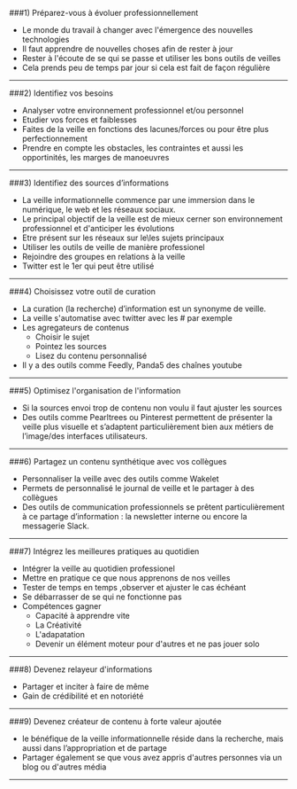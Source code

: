 ###1) Préparez-vous à évoluer professionnellement
* Le monde du travail à changer avec l'émergence des nouvelles technologies
* Il faut apprendre de nouvelles choses afin de rester à jour 
* Rester à l'écoute de se qui se passe et utiliser les bons outils de veilles
* Cela prends peu de temps par jour si cela est fait de façon régulière
***
###2) Identifiez vos besoins
* Analyser votre environnement professionnel et/ou personnel
* Etudier vos forces et faiblesses
* Faites de la veille en fonctions des lacunes/forces ou pour être plus perfectionnement
* Prendre en compte les obstacles, les contraintes et aussi les opportinités, les marges de manoeuvres
***
###3) Identifiez des sources d’informations
* La veille informationnelle commence par une immersion dans le numérique, le web et les réseaux sociaux.
* Le principal objectif de la veille est de mieux cerner son environnement professionnel et d'anticiper les évolutions
* Etre présent sur les réseaux sur le\les sujets principaux
* Utiliser les outils de veille de manière professionel
* Rejoindre des groupes en relations à la veille
* Twitter est le 1er qui peut être utilisé
***
###4) Choisissez votre outil de curation
* La curation (la recherche) d’information est un synonyme de veille.
* La veille s'automatise avec twitter avec les # par exemple
* Les agregateurs de contenus
  * Choisir le sujet
  * Pointez les sources
  * Lisez du contenu personnalisé
* Il y a des outils comme Feedly, Panda5 des chaînes youtube
***
###5) Optimisez l'organisation de l'information
* Si la sources envoi trop de contenu non voulu il faut ajuster les sources
* Des outils comme Pearltrees ou Pinterest permettent de présenter la veille plus visuelle et s’adaptent particulièrement bien aux métiers de l’image/des interfaces utilisateurs.
***
###6) Partagez un contenu synthétique avec vos collègues
* Personnaliser la veille avec des outils comme Wakelet
* Permets de personnalisé le journal de veille et le partager à des collègues
* Des outils de communication professionnels se prêtent particulièrement à ce partage d’information : la newsletter interne ou encore la messagerie Slack.
***
###7) Intégrez les meilleures pratiques au quotidien
* Intégrer la veille au quotidien professionel
* Mettre en pratique ce que nous apprenons de nos veilles
* Tester de temps en temps ,observer et ajuster le cas échéant
* Se débarrasser de se qui ne fonctionne pas
* Compétences gagner
  * Capacité à apprendre vite
  * La Créativité 
  * L'adapatation
  * Devenir un élément moteur pour d'autres et ne pas jouer solo
***
###8) Devenez relayeur d'informations
* Partager et inciter à faire de même
* Gain de crédibilité et en notoriété
***
###9) Devenez créateur de contenu à forte valeur ajoutée
* le bénéfique de la veille informationnelle réside dans la recherche, mais aussi dans l’appropriation et de partage
* Partager également se que vous avez appris d'autres personnes via un blog ou d'autres média
***
